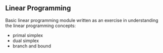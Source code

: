 ## Linear Programming
Basic linear programming module written as an exercise in understanding the linear programming concepts:
- primal simplex
- dual simplex
- branch and bound